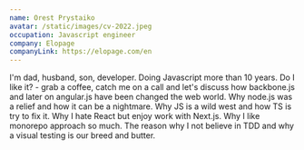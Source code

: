 ```yaml
---
name: Orest Prystaiko
avatar: /static/images/cv-2022.jpeg
occupation: Javascript engineer
company: Elopage
companyLink: https://elopage.com/en
---
```


I'm dad, husband, son, developer. Doing Javascript more than 10 years.
Do I like it? - grab a coffee, catch me on a call and let's discuss how backbone.js and later on angular.js have been changed the web world.
Why node.js was a relief and how it can be a nightmare.
Why JS is a wild west and how TS is try to fix it.
Why I hate React but enjoy work with Next.js.
Why I like monorepo approach so much.
The reason why I not believe in TDD and why a visual testing is our breed and butter.
